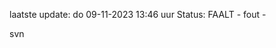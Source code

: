 laatste update: 
do 09-11-2023 13:46   uur 
Status: FAALT - fout - 
<div class="service R">svn</div>